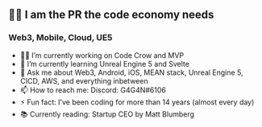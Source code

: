 ## 🦸‍♂️ I am the PR the code economy needs 
### Web3, Mobile, Cloud, UE5
- 👨‍💻 I’m currently working on Code Crow and MVP
- 🌱 I’m currently learning Unreal Engine 5 and Svelte
- 💬 Ask me about Web3, Android, iOS, MEAN stack, Unreal Engine 5, CICD, AWS, and everything inbetween
- 📫 How to reach me: Discord: G4G4N#6106
- ⚡ Fun fact: I've been coding for more than 14 years (almost every day)
- 📚 Currently reading: Startup CEO by Matt Blumberg
